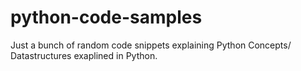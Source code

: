 # python-code-samples
Just a bunch of random code snippets explaining Python Concepts/ Datastructures exaplined in Python.
